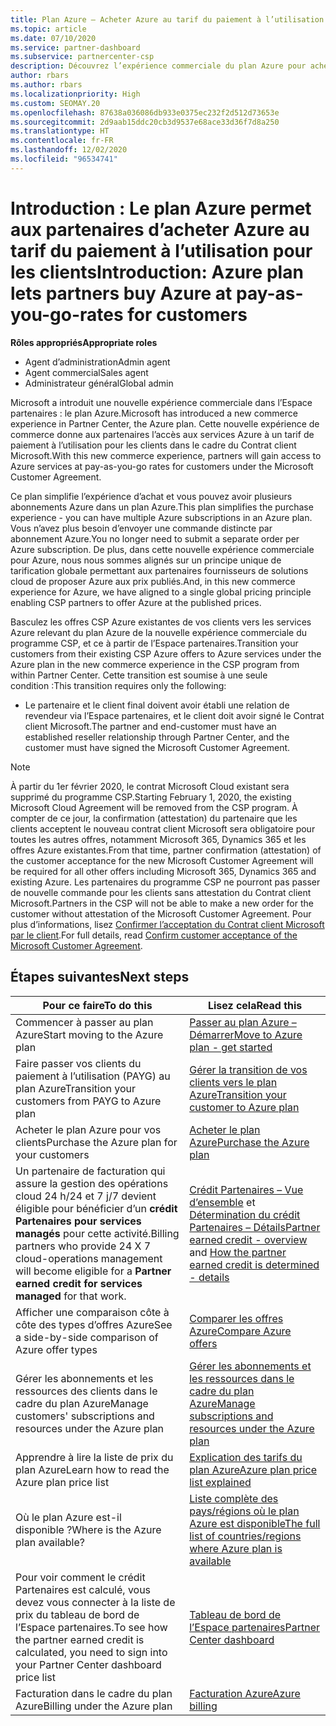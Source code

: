 ```yaml
---
title: Plan Azure – Acheter Azure au tarif du paiement à l’utilisation
ms.topic: article
ms.date: 07/10/2020
ms.service: partner-dashboard
ms.subservice: partnercenter-csp
description: Découvrez l’expérience commerciale du plan Azure pour acheter des services Azure au tarif du paiement à l’utilisation pour les clients. Découvrez également les nouvelles exigences de sécurité.
author: rbars
ms.author: rbars
ms.localizationpriority: High
ms.custom: SEOMAY.20
ms.openlocfilehash: 87638a036086db933e0375ec232f2d512d73653e
ms.sourcegitcommit: 2d9aab15ddc20cb3d9537e68ace33d36f7d8a250
ms.translationtype: HT
ms.contentlocale: fr-FR
ms.lasthandoff: 12/02/2020
ms.locfileid: "96534741"
---
```

# <a name="introduction-azure-plan-lets-partners-buy-azure-at-pay-as-you-go-rates-for-customers"></a><span data-ttu-id="7ac69-104">Introduction : Le plan Azure permet aux partenaires d’acheter Azure au tarif du paiement à l’utilisation pour les clients</span><span class="sxs-lookup"><span data-stu-id="7ac69-104">Introduction: Azure plan lets partners buy Azure at pay-as-you-go-rates for customers</span></span>

<span data-ttu-id="7ac69-105">**Rôles appropriés**</span><span class="sxs-lookup"><span data-stu-id="7ac69-105">**Appropriate roles**</span></span>

- <span data-ttu-id="7ac69-106">Agent d’administration</span><span class="sxs-lookup"><span data-stu-id="7ac69-106">Admin agent</span></span>
- <span data-ttu-id="7ac69-107">Agent commercial</span><span class="sxs-lookup"><span data-stu-id="7ac69-107">Sales agent</span></span>
- <span data-ttu-id="7ac69-108">Administrateur général</span><span class="sxs-lookup"><span data-stu-id="7ac69-108">Global admin</span></span>

<span data-ttu-id="7ac69-109">Microsoft a introduit une nouvelle expérience commerciale dans l’Espace partenaires : le plan Azure.</span><span class="sxs-lookup"><span data-stu-id="7ac69-109">Microsoft has introduced a new commerce experience in Partner Center, the Azure plan.</span></span>  <span data-ttu-id="7ac69-110">Cette nouvelle expérience de commerce donne aux partenaires l’accès aux services Azure à un tarif de paiement à l’utilisation pour les clients dans le cadre du Contrat client Microsoft.</span><span class="sxs-lookup"><span data-stu-id="7ac69-110">With this new commerce experience, partners will gain access to Azure services at pay-as-you-go rates for customers under the Microsoft Customer Agreement.</span></span>

<span data-ttu-id="7ac69-111">Ce plan simplifie l’expérience d’achat et vous pouvez avoir plusieurs abonnements Azure dans un plan Azure.</span><span class="sxs-lookup"><span data-stu-id="7ac69-111">This plan simplifies the purchase experience - you can have multiple Azure subscriptions in an Azure plan.</span></span> <span data-ttu-id="7ac69-112">Vous n’avez plus besoin d’envoyer une commande distincte par abonnement Azure.</span><span class="sxs-lookup"><span data-stu-id="7ac69-112">You no longer need to submit a separate order per Azure subscription.</span></span> <span data-ttu-id="7ac69-113">De plus, dans cette nouvelle expérience commerciale pour Azure, nous nous sommes alignés sur un principe unique de tarification globale permettant aux partenaires fournisseurs de solutions cloud de proposer Azure aux prix publiés.</span><span class="sxs-lookup"><span data-stu-id="7ac69-113">And, in this new commerce experience for Azure, we have aligned to a single global pricing principle enabling CSP partners to offer Azure at the published prices.</span></span>

<span data-ttu-id="7ac69-114">Basculez les offres CSP Azure existantes de vos clients vers les services Azure relevant du plan Azure de la nouvelle expérience commerciale du programme CSP, et ce à partir de l’Espace partenaires.</span><span class="sxs-lookup"><span data-stu-id="7ac69-114">Transition your customers from their existing CSP Azure offers to Azure services under the Azure plan in the new commerce experience in the CSP program from within Partner Center.</span></span> <span data-ttu-id="7ac69-115">Cette transition est soumise à une seule condition :</span><span class="sxs-lookup"><span data-stu-id="7ac69-115">This transition requires only the following:</span></span>

- <span data-ttu-id="7ac69-116">Le partenaire et le client final doivent avoir établi une relation de revendeur via l’Espace partenaires, et le client doit avoir signé le Contrat client Microsoft.</span><span class="sxs-lookup"><span data-stu-id="7ac69-116">The partner and end-customer must have an established reseller relationship through Partner Center, and the customer must have signed the Microsoft Customer Agreement.</span></span>

>[!Note]
><span data-ttu-id="7ac69-117">À partir du 1er février 2020, le contrat Microsoft Cloud existant sera supprimé du programme CSP.</span><span class="sxs-lookup"><span data-stu-id="7ac69-117">Starting February 1, 2020, the existing Microsoft Cloud Agreement will be removed from the CSP program.</span></span> <span data-ttu-id="7ac69-118">À compter de ce jour, la confirmation (attestation) du partenaire que les clients acceptent le nouveau contrat client Microsoft sera obligatoire pour toutes les autres offres, notamment Microsoft 365, Dynamics 365 et les offres Azure existantes.</span><span class="sxs-lookup"><span data-stu-id="7ac69-118">From that time, partner confirmation (attestation) of the customer acceptance for the new Microsoft Customer Agreement will be required for all other offers including Microsoft 365, Dynamics 365 and existing Azure.</span></span> <span data-ttu-id="7ac69-119">Les partenaires du programme CSP ne pourront pas passer de nouvelle commande pour les clients sans attestation du Contrat client Microsoft.</span><span class="sxs-lookup"><span data-stu-id="7ac69-119">Partners in the CSP will not be able to make a new order for the customer without attestation of the Microsoft Customer Agreement.</span></span> <span data-ttu-id="7ac69-120">Pour plus d’informations, lisez [Confirmer l’acceptation du Contrat client Microsoft par le client](confirm-customer-agreement.md).</span><span class="sxs-lookup"><span data-stu-id="7ac69-120">For full details, read [Confirm customer acceptance of the Microsoft Customer Agreement](confirm-customer-agreement.md).</span></span>


## <a name="next-steps"></a><span data-ttu-id="7ac69-121">Étapes suivantes</span><span class="sxs-lookup"><span data-stu-id="7ac69-121">Next steps</span></span>

|<span data-ttu-id="7ac69-122">**Pour ce faire**</span><span class="sxs-lookup"><span data-stu-id="7ac69-122">**To do this**</span></span>   |<span data-ttu-id="7ac69-123">**Lisez cela**</span><span class="sxs-lookup"><span data-stu-id="7ac69-123">**Read this**</span></span>   |
|------------------|---------------------|
|<span data-ttu-id="7ac69-124">Commencer à passer au plan Azure</span><span class="sxs-lookup"><span data-stu-id="7ac69-124">Start moving to the Azure plan</span></span>|[<span data-ttu-id="7ac69-125">Passer au plan Azure – Démarrer</span><span class="sxs-lookup"><span data-stu-id="7ac69-125">Move to Azure plan - get started</span></span>](azure-plan-get-started.md)
|<span data-ttu-id="7ac69-126">Faire passer vos clients du paiement à l’utilisation (PAYG) au plan Azure</span><span class="sxs-lookup"><span data-stu-id="7ac69-126">Transition your customers from PAYG to Azure plan</span></span>|[<span data-ttu-id="7ac69-127">Gérer la transition de vos clients vers le plan Azure</span><span class="sxs-lookup"><span data-stu-id="7ac69-127">Transition your customer to Azure plan</span></span>](azure-plan-transition.md)|
|<span data-ttu-id="7ac69-128">Acheter le plan Azure pour vos clients</span><span class="sxs-lookup"><span data-stu-id="7ac69-128">Purchase the Azure plan for your customers</span></span>|[<span data-ttu-id="7ac69-129">Acheter le plan Azure</span><span class="sxs-lookup"><span data-stu-id="7ac69-129">Purchase the Azure plan</span></span>](purchase-azure-plan.md)|
|<span data-ttu-id="7ac69-130">Un partenaire de facturation qui assure la gestion des opérations cloud 24 h/24 et 7 j/7 devient éligible pour bénéficier d’un **crédit Partenaires pour services managés** pour cette activité.</span><span class="sxs-lookup"><span data-stu-id="7ac69-130">Billing partners who provide 24 X 7 cloud-operations management will become eligible for a **Partner earned credit for services managed** for that work.</span></span>|<span data-ttu-id="7ac69-131">[Crédit Partenaires – Vue d’ensemble](partner-earned-credit.md) et [Détermination du crédit Partenaires – Détails](partner-earned-credit-explanation.md)</span><span class="sxs-lookup"><span data-stu-id="7ac69-131">[Partner earned credit - overview](partner-earned-credit.md) and [How the partner earned credit is determined - details](partner-earned-credit-explanation.md)</span></span>|
|<span data-ttu-id="7ac69-132">Afficher une comparaison côte à côte des types d’offres Azure</span><span class="sxs-lookup"><span data-stu-id="7ac69-132">See a side-by-side comparison of Azure offer types</span></span>|[<span data-ttu-id="7ac69-133">Comparer les offres Azure</span><span class="sxs-lookup"><span data-stu-id="7ac69-133">Compare Azure offers</span></span>](compare-azure-offers.md)|
|<span data-ttu-id="7ac69-134">Gérer les abonnements et les ressources des clients dans le cadre du plan Azure</span><span class="sxs-lookup"><span data-stu-id="7ac69-134">Manage customers' subscriptions and resources under the Azure plan</span></span>|[<span data-ttu-id="7ac69-135">Gérer les abonnements et les ressources dans le cadre du plan Azure</span><span class="sxs-lookup"><span data-stu-id="7ac69-135">Manage subscriptions and resources under the Azure plan</span></span>](azure-plan-manage.md)|
|<span data-ttu-id="7ac69-136">Apprendre à lire la liste de prix du plan Azure</span><span class="sxs-lookup"><span data-stu-id="7ac69-136">Learn how to read the Azure plan price list</span></span>   |[<span data-ttu-id="7ac69-137">Explication des tarifs du plan Azure</span><span class="sxs-lookup"><span data-stu-id="7ac69-137">Azure plan price list explained</span></span>](azure-plan-price-list.md)|
|<span data-ttu-id="7ac69-138">Où le plan Azure est-il disponible ?</span><span class="sxs-lookup"><span data-stu-id="7ac69-138">Where is the Azure plan available?</span></span>|[<span data-ttu-id="7ac69-139">Liste complète des pays/régions où le plan Azure est disponible</span><span class="sxs-lookup"><span data-stu-id="7ac69-139">The full list of countries/regions where Azure plan is available</span></span>](https://query.prod.cms.rt.microsoft.com/cms/api/am/binary/RE3QN0x)
|<span data-ttu-id="7ac69-140">Pour voir comment le crédit Partenaires est calculé, vous devez vous connecter à la liste de prix du tableau de bord de l’Espace partenaires.</span><span class="sxs-lookup"><span data-stu-id="7ac69-140">To see how the partner earned credit is calculated, you need to sign into your Partner Center dashboard price list</span></span>|[<span data-ttu-id="7ac69-141">Tableau de bord de l’Espace partenaires</span><span class="sxs-lookup"><span data-stu-id="7ac69-141">Partner Center dashboard</span></span>](https://partner.microsoft.com/dashboard/home)|
|<span data-ttu-id="7ac69-142">Facturation dans le cadre du plan Azure</span><span class="sxs-lookup"><span data-stu-id="7ac69-142">Billing under the Azure plan</span></span>|[<span data-ttu-id="7ac69-143">Facturation Azure</span><span class="sxs-lookup"><span data-stu-id="7ac69-143">Azure billing</span></span>](azure-plan-billing.md)|
